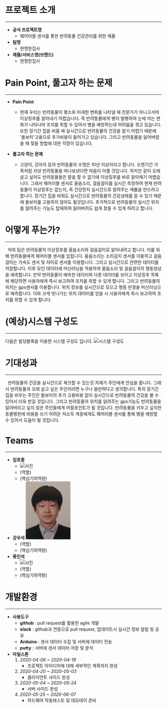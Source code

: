 # 프로젝트 소개
---
- **공식 프로젝트명**
    - 웨어러블 센서를 통한 반려동물 건강관리를 위한 제품
- **팀명**
    - 현명한집사
- **제품/서비스명(브랜드)**
    - 현명한집사

# Pain Point, 풀고자 하는 문제
---
- **Pain Point**
    - 현재 우리는 반려동물이 평소와 미세한 변화를 나타낼 때 전문가가 아니고서야 이상징후를 알아내기 어렵습니다. 즉 반려동물에게 병이 발병하여 눈에 띄는 변화가 나타나야 조치를 취할 수 있어서 병을 예방하는데 어려움을 겪고 있습니다. 또한 장기간 집을 비울 때 실시간으로 반려동물의 건강을 알기 어렵기 때문에 '돌보미'고용으로 추가비용이 들어가고 있습니다. 그리고 반려동물을 잃어버렸을 때 찾을 방법에 대한 걱정이 있습니다.

- **풀고자 하는 문제**
    - 고양이, 강아지 등의 반려동물의 수명은 10년 이상이라고 합니다. 오랜기간 가족처럼 지낸 반려동물을 떠나보낸다면 마음이 아플 것입니다. 하지만 같이 오래살고 싶어도 반려동물들은 말을 할 수 없기에 이상징후를 바로 알아채기 어렵습니다. 그래서 웨어러블 센서로 울음소리, 걸음걸이를 실시간 측정하여 현재 반려동물이 이상징후는 없는지, 즉 건강한지 실시간으로 알려주는 제품을 만드려고 합니다. 장기간 집을 비워도 실시간으로 반려동물의 건강상태를 알 수 있기 때문에 돌보미를 고용하지 않아도 될것입니다. 추가적으로 반려동물의 실시간 위치를 알려주는 기능도 탑재하여 잃어버려도 쉽게 찾을 수 있게 하려고 합니다.

# 어떻게 푸는가?
---
&nbsp;&nbsp;저희 팀은 반려동물의 이상징후를 울음소리와 걸음걸이로 알아내려고 합니다. 이를 위해 반려동물에게 웨어러블 센서를 입힙니다. 울음소리는 소리감지 센서를 이용하고 걸음걸이는 가속도 센서 및 자이로 센서를 이용합니다. 그리고 실시간으로 관련한 데이터를 저장합니다. 이후 모인 데이터에 머신러닝을 적용하여 울음소리 및 걸음걸이의 행동양상을 예측합니다. 만약 반려동물이 예측한 데이터와 다른 데이터를 보이고 이상징후 목록에 해당하면 사용자에게 즉시 보고하여 조치를 취할 수 있게 합니다. 그리고 반려동물의 위치는 gps센서를 이용합니다. 위치 정보를 실시간으로 모으고 행동 반경을 머신러닝으로 예측합니다. 이와 크게 빗나가는 위치 데이터를 얻을 시 사용자에게 즉시 보고하여 조치를 취할 수 있게 합니다.

# (예상)시스템 구성도
---
다음은 빌딩블록을 이용한 시스템 구성도 입니다.
![시스템 구성도](./image/image.jpg)
<!-- 시스템 구성도 사진 필요 -->
# 기대성과
---
&nbsp;&nbsp;반려동물의 건강을 실시간으로 체크할 수 있는것 자체가 주인에게 안심을 줍니다. 그래서 반려동물과 오래 살고 싶은 주인이라면 누구나 쓸만하다고 생각합니다. 특히 장기간 집을 비우는 주인은 돌보미의 추가 고용비용 없이 실시간으로 반려동물의 건강을 볼 수 있어서 더욱 반길 것입니다. 그리고 반려동물의 위치를 알려주는 gps기능도 반려동물을 잃어버리고 싶지 않은 주인들에게 어필포인트가 될 것입니다. 반려동물을 키우고 싶지만 동물병원에 비용을 쓰기 어려운 저소득 계층에게도 웨어러블 센서를 통해 병을 예방할 수 있어서 도움이 될 것입니다.

# Teams
---
- **임호종**
    - ![사진](./image/image.jpg)
    - (역할)
    - (핵심기여역량)
- **강우석**
![사진](./image/20151516강우석.PNG)
    - (역할)
    - (핵심기여역량)
- **류인석**
    - ![사진](./image/image.jpg)
    - (역할)
    - (핵심기여역량)
<!-- 역할에 committer 및 팀장 정하기 -->
<!-- 증명사진 필요 -->
<!-- 핵심기여역량은 팀에 어떤 역할로 헌신했는지 나타내는거 같음  -->

# 개발환경
---
- **사용도구**
  - **github** : pull request를 활용한 agile 개발
  - **slack** : github과 연동으로 pull request, 업데이트시 실시간 정보 알림 및 공유
  - **Arduino** : 센서 데이터 수집 및 서버에 데이터 전송
  - **putty** : 서버에 센서 데이터 저장 및 분석
- **마일스톤**
    1. *2020-04-06 ~ 2020-04-19*
        - 프로젝트 아이디어에 대해 세부적인 계획까지 완성
    2. *2020-04-20 ~ 2020-05-03*
        - 클라이언트 사이드 완성
    3. *2020-05-04 ~ 2020-05-24*
        - 서버 사이드 완성
    4. *2020-05-25 ~ 2020-06-07*
        - 하드웨어 작동테스트 및 데모데이 준비
